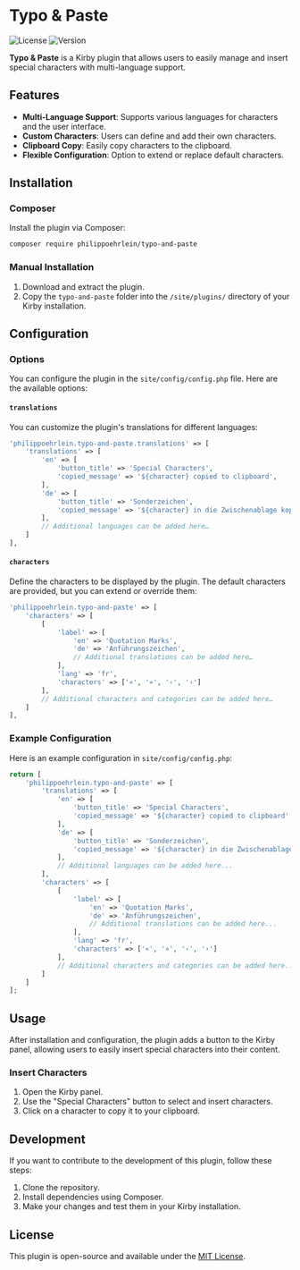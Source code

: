 
# Typo & Paste

![License](https://img.shields.io/badge/license-MIT-green)
![Version](https://img.shields.io/badge/version-1.0.2-blue)

**Typo & Paste** is a Kirby plugin that allows users to easily manage and insert special characters with multi-language support.

## Features

- **Multi-Language Support**: Supports various languages for characters and the user interface.
- **Custom Characters**: Users can define and add their own characters.
- **Clipboard Copy**: Easily copy characters to the clipboard.
- **Flexible Configuration**: Option to extend or replace default characters.

## Installation

### Composer

Install the plugin via Composer:

```bash
composer require philippoehrlein/typo-and-paste
```

### Manual Installation

1. Download and extract the plugin.
2. Copy the `typo-and-paste` folder into the `/site/plugins/` directory of your Kirby installation.

## Configuration

### Options

You can configure the plugin in the `site/config/config.php` file. Here are the available options:

#### `translations`

You can customize the plugin's translations for different languages:

```php
'philippoehrlein.typo-and-paste.translations' => [
    'translations' => [
        'en' => [
            'button_title' => 'Special Characters',
            'copied_message' => '${character} copied to clipboard',
        ],
        'de' => [
            'button_title' => 'Sonderzeichen',
            'copied_message' => '${character} in die Zwischenablage kopiert',
        ],
        // Additional languages can be added here…
    ]
],
```

#### `characters`

Define the characters to be displayed by the plugin. The default characters are provided, but you can extend or override them:

```php
'philippoehrlein.typo-and-paste' => [
    'characters' => [
        [
            'label' => [
                'en' => 'Quotation Marks',
                'de' => 'Anführungszeichen',
                // Additional translations can be added here…
            ],
            'lang' => 'fr',
            'characters' => ['«', '»', '‹', '›']
        ],
        // Additional characters and categories can be added here…
    ]
],
```

### Example Configuration

Here is an example configuration in `site/config/config.php`:

```php
return [
    'philippoehrlein.typo-and-paste' => [
        'translations' => [
            'en' => [
                'button_title' => 'Special Characters',
                'copied_message' => '${character} copied to clipboard',
            ],
            'de' => [
                'button_title' => 'Sonderzeichen',
                'copied_message' => '${character} in die Zwischenablage kopiert',
            ],
            // Additional languages can be added here...
        ],
        'characters' => [
            [
                'label' => [
                    'en' => 'Quotation Marks',
                    'de' => 'Anführungszeichen',
                    // Additional translations can be added here...
                ],
                'lang' => 'fr',
                'characters' => ['«', '»', '‹', '›']
            ],
            // Additional characters and categories can be added here...
        ]
    ]
];
```

## Usage

After installation and configuration, the plugin adds a button to the Kirby panel, allowing users to easily insert special characters into their content.

### Insert Characters

1. Open the Kirby panel.
2. Use the "Special Characters" button to select and insert characters.
3. Click on a character to copy it to your clipboard.

## Development

If you want to contribute to the development of this plugin, follow these steps:

1. Clone the repository.
2. Install dependencies using Composer.
3. Make your changes and test them in your Kirby installation.

## License

This plugin is open-source and available under the [MIT License](LICENSE.md).
